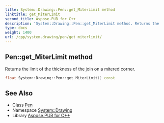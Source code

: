 ```yaml
---
title: System::Drawing::Pen::get_MiterLimit method
linktitle: get_MiterLimit
second_title: Aspose.PUB for C++
description: 'System::Drawing::Pen::get_MiterLimit method. Returns the limit of the thickness of the join on a mitered corner in C++.'
type: docs
weight: 1400
url: /cpp/system.drawing/pen/get_miterlimit/
---
```

## Pen::get_MiterLimit method


Returns the limit of the thickness of the join on a mitered corner.

```cpp
float System::Drawing::Pen::get_MiterLimit() const
```

## See Also

* Class [Pen](../)
* Namespace [System::Drawing](../../)
* Library [Aspose.PUB for C++](../../../)
